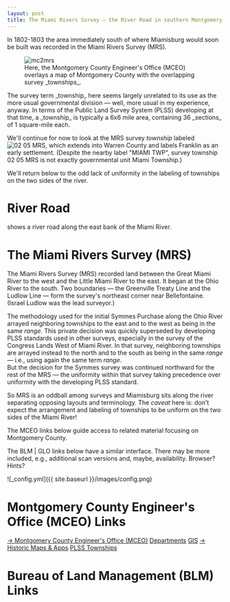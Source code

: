 ```yaml
---
layout: post
title: The Miami Rivers Survey — the River Road in southern Montgomery County
---
```


In 1802-1803 the area immediately south of where Miamisburg would soon be built was recorded in the Miami Rivers Survey (MRS).
<figure>
  <img src="{{site.url}}/assets/mc2mrs.png" alt="mc2mrs"/>
  <figcaption>Here, the Montgomery County Engineer's Office (MCEO) overlays a map of Montgomery County with the overlapping survey _townships_.
</figcaption>
</figure>
The survey term _township_ here seems largely unrelated to its use as the more usual governmental division — well, more usual in my experience, anyway.
In terms of the Public Land Survey System (PLSS) developing at that time,
a _township_ is typically a 6x6 mile area, containing 36 _sections_ of 1 square-mile each.

We'll continue for now to look at the MRS survey _township_ labeled <img src="{{site.url}}/assets/image.jpg" alt="02 05 MRS"/>, which extends into Warren County and labels Franklin as an early settlement.
(Despite the nearby label "MIAMI TWP", survey township 02 05 MRS is not exactly governmental unit Miami Township.)

We'll return below to the odd lack of uniformity in the labeling of townships on the two sides of the river.

# River Road

shows a river road along the east bank of the Miami River.  

# The Miami Rivers Survey (MRS)

The Miami Rivers Survey (MRS) recorded land between the Great Miami River to the west and the Little Miami River to the east.
It began at the Ohio River to the south.  Two boundaries — the Greenville Treaty Line and the Ludlow Line — form the survey's northeast corner near Bellefontaine. 
(Israel Ludlow was the lead surveyor.)  

The methodology used for the initial Symmes Purchase along the Ohio River arrayed neighboring townships to the east and to the west as being in the same _range_.
This private decision was quickly superseded by developing PLSS standards used in other surveys, especially in the survey of the Congress Lands West of Miami River.
In that survey, neighboring townships are arrayed instead to the north and to the south as being in the same _range_ — i.e., using again the same term _range_.  
But the decision for the Symmes survey was continued northward for the rest of the MRS — the uniformity within that survey taking precedence over uniformity
with the developing PLSS standard.

So MRS is an oddball among surveys and Miamisburg sits along the river separating opposing layouts and terminology.
The *caveat* here is:
don't expect the arrangement and labeling of townships to be uniform on the two sides of the Miami River! 

The MCEO links below guide access to related material focusing on Montgomery County.

The BLM | GLO links below have a similar interface.  There may be more included, e.g., additional scan versions and, maybe, availability.
Browser?  Hints?

![_config.yml]({{ site.baseurl }}/images/config.png)

# Montgomery County Engineer's Office (MCEO) Links

[→ Montgomery County Engineer's Office (MCEO)](https://engineer.mcohio.org/)
  [Departments](https://engineer.mcohio.org/departments/)
    [GIS](https://engineer.mcohio.org/departments/gis/)
      [→ Historic Maps & Apps](https://mceo.maps.arcgis.com/apps/PublicGallery/index.html?appid=d1f1db5bcc6f498387da22aa056ce59f)
        [PLSS Townships](https://mceo.maps.arcgis.com/apps/View/index.html?appid=d8a8b4c8f28446f2ba40d371723c1c18)

# Bureau of Land Management (BLM) Links

